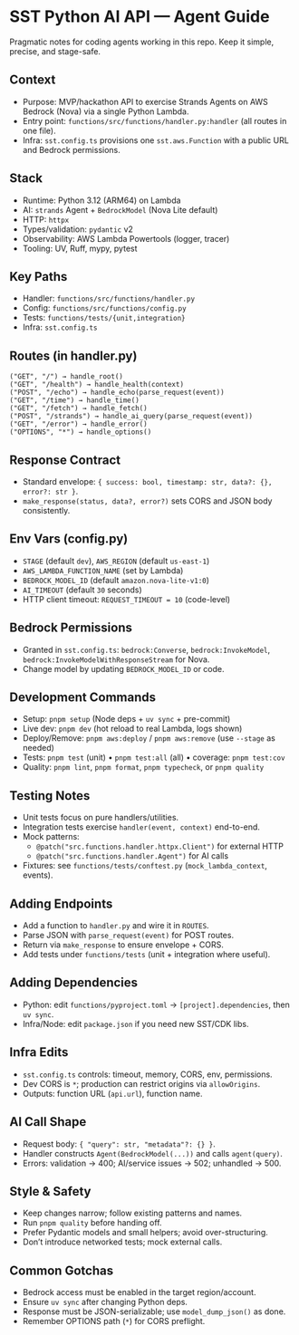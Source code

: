# SST Python AI API — Agent Guide

Pragmatic notes for coding agents working in this repo. Keep it simple, precise, and stage-safe.

## Context

- Purpose: MVP/hackathon API to exercise Strands Agents on AWS Bedrock (Nova) via a single Python Lambda.
- Entry point: `functions/src/functions/handler.py:handler` (all routes in one file).
- Infra: `sst.config.ts` provisions one `sst.aws.Function` with a public URL and Bedrock permissions.

## Stack

- Runtime: Python 3.12 (ARM64) on Lambda
- AI: `strands` Agent + `BedrockModel` (Nova Lite default)
- HTTP: `httpx`
- Types/validation: `pydantic` v2
- Observability: AWS Lambda Powertools (logger, tracer)
- Tooling: UV, Ruff, mypy, pytest

## Key Paths

- Handler: `functions/src/functions/handler.py`
- Config: `functions/src/functions/config.py`
- Tests: `functions/tests/{unit,integration}`
- Infra: `sst.config.ts`

## Routes (in handler.py)

```
("GET", "/") → handle_root()
("GET", "/health") → handle_health(context)
("POST", "/echo") → handle_echo(parse_request(event))
("GET", "/time") → handle_time()
("GET", "/fetch") → handle_fetch()
("POST", "/strands") → handle_ai_query(parse_request(event))
("GET", "/error") → handle_error()
("OPTIONS", "*") → handle_options()
```

## Response Contract

- Standard envelope: `{ success: bool, timestamp: str, data?: {}, error?: str }`.
- `make_response(status, data?, error?)` sets CORS and JSON body consistently.

## Env Vars (config.py)

- `STAGE` (default `dev`), `AWS_REGION` (default `us-east-1`)
- `AWS_LAMBDA_FUNCTION_NAME` (set by Lambda)
- `BEDROCK_MODEL_ID` (default `amazon.nova-lite-v1:0`)
- `AI_TIMEOUT` (default `30` seconds)
- HTTP client timeout: `REQUEST_TIMEOUT = 10` (code-level)

## Bedrock Permissions

- Granted in `sst.config.ts`: `bedrock:Converse`, `bedrock:InvokeModel`, `bedrock:InvokeModelWithResponseStream` for Nova.
- Change model by updating `BEDROCK_MODEL_ID` or code.

## Development Commands

- Setup: `pnpm setup` (Node deps + `uv sync` + pre-commit)
- Live dev: `pnpm dev` (hot reload to real Lambda, logs shown)
- Deploy/Remove: `pnpm aws:deploy` / `pnpm aws:remove` (use `--stage` as needed)
- Tests: `pnpm test` (unit) • `pnpm test:all` (all) • coverage: `pnpm test:cov`
- Quality: `pnpm lint`, `pnpm format`, `pnpm typecheck`, or `pnpm quality`

## Testing Notes

- Unit tests focus on pure handlers/utilities.
- Integration tests exercise `handler(event, context)` end-to-end.
- Mock patterns:
  - `@patch("src.functions.handler.httpx.Client")` for external HTTP
  - `@patch("src.functions.handler.Agent")` for AI calls
- Fixtures: see `functions/tests/conftest.py` (`mock_lambda_context`, events).

## Adding Endpoints

- Add a function to `handler.py` and wire it in `ROUTES`.
- Parse JSON with `parse_request(event)` for POST routes.
- Return via `make_response` to ensure envelope + CORS.
- Add tests under `functions/tests` (unit + integration where useful).

## Adding Dependencies

- Python: edit `functions/pyproject.toml` → `[project].dependencies`, then `uv sync`.
- Infra/Node: edit `package.json` if you need new SST/CDK libs.

## Infra Edits

- `sst.config.ts` controls: timeout, memory, CORS, env, permissions.
- Dev CORS is `*`; production can restrict origins via `allowOrigins`.
- Outputs: function URL (`api.url`), function name.

## AI Call Shape

- Request body: `{ "query": str, "metadata"?: {} }`.
- Handler constructs `Agent(BedrockModel(...))` and calls `agent(query)`.
- Errors: validation → 400; AI/service issues → 502; unhandled → 500.

## Style & Safety

- Keep changes narrow; follow existing patterns and names.
- Run `pnpm quality` before handing off.
- Prefer Pydantic models and small helpers; avoid over-structuring.
- Don’t introduce networked tests; mock external calls.

## Common Gotchas

- Bedrock access must be enabled in the target region/account.
- Ensure `uv sync` after changing Python deps.
- Response must be JSON-serializable; use `model_dump_json()` as done.
- Remember OPTIONS path (`*`) for CORS preflight.
